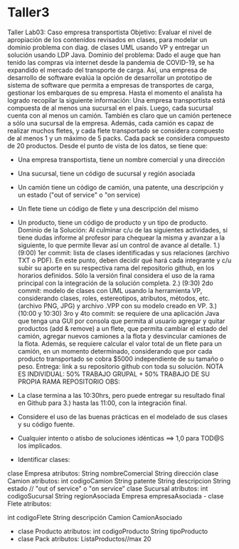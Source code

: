 # Taller3

Taller Lab03: Caso empresa transportista
Objetivo:
Evaluar el nivel de apropiación de los contenidos revisados en clases, para modelar un dominio problema con diag. de clases UML usando VP y entregar un solución usando LDP Java.
Dominio del problema:
Dado el auge que han tenido las compras vía internet desde la pandemia de COVID-19, se ha expandido el mercado del transporte de carga.
Así, una empresa de desarrollo de software evalúa la opción de desarrollar un prototipo de sistema de software que permita a empresas de transportes de carga, gestionar los embarques de su empresa.
Hasta el momento el analista ha logrado recopilar la siguiente información:
Una empresa transportista está compuesta de al menos una sucursal en el país. Luego, cada sucursal cuenta con al menos un camión. También es claro que un camión pertenece a sólo una sucursal de la empresa.
Además, cada camión es capaz de realizar muchos fletes, y cada flete transportado se considera compuesto de al menos 1 y un máximo de 5 packs. Cada pack se considera compuesto de 20 productos.
Desde el punto de vista de los datos, se tiene que:
- Una empresa transportista, tiene un nombre comercial y una dirección
- Una sucursal, tiene un código de sucursal y región asociada
- Un camión tiene un código de camión, una patente, una descripción y un estado ("out of service" o "on service)
- Un flete tiene un código de flete y una descripción del mismo
- Un producto, tiene un código de producto y un tipo de producto.
Dominio de la Solución:
Al culminar c/u de las siguientes actividades, si tiene dudas informe al profesor para chequear la misma y avanzar a la siguiente, lo que permite llevar así un control de avance al detalle.
1.) (9:00) 1er commit: lista de clases identificadas y sus relaciones (archivo TXT o PDF).
En este punto, deben decidir qué hará cada integrante y c/u subir su aporte en su respectiva rama del repositorio github, en los horarios definidos.
Sólo la versión final considera el uso de la rama principal con la integración de la solución completa.
2.) (9:30) 2do commit: modelo de clases con UML usando la herramienta VP, considerando clases, roles, estereotipos, atributos, métodos, etc. (archivo PNG, JPG) y archivo .VPP con su modelo creado en VP.
3.) (10:00 y 10:30) 3ro y 4to commit: se requiere de una aplicación Java que tenga una GUI por consola que permita al usuario agregar y quitar productos (add & remove) a un flete, que permita cambiar el estado del camión, agregar nuevos camiones a la flota y desvincular camiones de la flota.
Además, se requiere calcular el valor total de un flete para un camión, en un momento determinado, considerando que por cada producto transportado se cobra $5000 independiente de su tamaño o peso.
Entrega: link a su repositorio github con toda su solución.
NOTA ES INDIVIDUAL: 50% TRABAJO GRUPAL + 50% TRABAJO DE SU PROPIA RAMA REPOSITORIO
OBS:
- La clase termina a las 10:30hrs, pero puede entregar su resultado final en Github para 3.) hasta las 11:00, con la integración final.
- Considere el uso de las buenas prácticas en el modelado de sus clases y su código fuente.
- Cualquier intento o atisbo de soluciones idénticas ==>  1,0 para TOD@S los implicados.

- Identificar clases:

clase Empresa
atributos:
String nombreComercial
String dirección
clase Camion
atributos:
int codigoCamion 
String patente
String descripcion 
String estado // "out of service" o "on service”
clase Sucursal
atributos:
int codigoSucursal
String regionAsociada
Empresa empresaAsociada
    -  clase Flete
            atributos:

int codigoFlete
String descripción
Camion CamionAsociado


- clase Producto
           atributos:
int codigoProducto
String tipoProducto
- clase Pack
             atributos:
ListaProductos//max 20 

